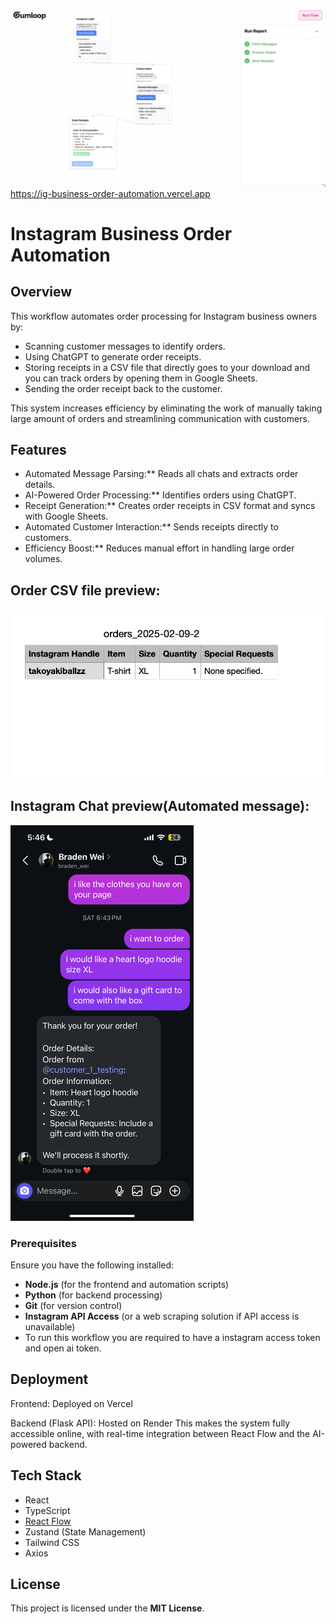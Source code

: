 ![UI Preview](public/images/demo.png)
https://ig-business-order-automation.vercel.app
# Instagram Business Order Automation

## Overview
This workflow automates order processing for Instagram business owners by:
- Scanning customer messages to identify orders.
- Using ChatGPT to generate order receipts.
- Storing receipts in a CSV file that directly goes to your download and you can track orders by opening them in Google Sheets.
- Sending the order receipt back to the customer.
  

This system increases efficiency by eliminating the work of manually taking large amount of orders and streamlining communication with customers.

## Features
- Automated Message Parsing:** Reads all chats and extracts order details.
- AI-Powered Order Processing:** Identifies orders using ChatGPT.
- Receipt Generation:** Creates order receipts in CSV format and syncs with Google Sheets.
- Automated Customer Interaction:** Sends receipts directly to customers.
- Efficiency Boost:** Reduces manual effort in handling large order volumes.
## Order CSV file preview: 
![UI Preview](public/orders.png)
## Instagram Chat preview(Automated message): 
![UI Preview](public/IMG_2819-2.png)
### Prerequisites
Ensure you have the following installed:
- **Node.js** (for the frontend and automation scripts)
- **Python** (for backend processing)
- **Git** (for version control)
- **Instagram API Access** (or a web scraping solution if API access is unavailable)
- To run this workflow you are required to have a instagram access token and open ai token. 



## Deployment

Frontend: Deployed on Vercel

Backend (Flask API): Hosted on Render
This makes the system fully accessible online, with real-time integration between React Flow and the AI-powered backend.


## Tech Stack

- React
- TypeScript
- [React Flow](https://reactflow.dev/)
- Zustand (State Management)
- Tailwind CSS
- Axios

## License
This project is licensed under the **MIT License**.



